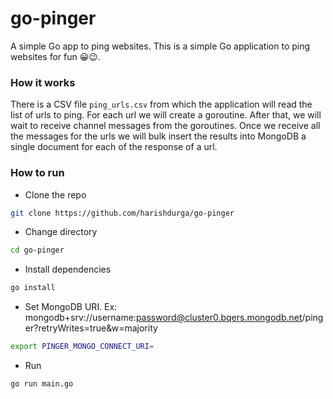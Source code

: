 # go-pinger

A simple Go app to ping websites.
This is a simple Go application to ping websites for fun 😀😉.

### How it works

There is a CSV file `ping_urls.csv` from which the application will read the list of urls to ping. For each url we will create a goroutine. After that, we will wait to receive channel messages from the goroutines.
Once we receive all the messages for the urls we will bulk insert the results into MongoDB a single document for each of the response of a url.

### How to run

- Clone the repo

```bash
git clone https://github.com/harishdurga/go-pinger
```

- Change directory

```bash
cd go-pinger
```

- Install dependencies

```bash
go install
```

- Set MongoDB URI. Ex: mongodb+srv://username:password@cluster0.bqers.mongodb.net/pinger?retryWrites=true&w=majority

```bash
export PINGER_MONGO_CONNECT_URI=
```

- Run

```bash
go run main.go
```
